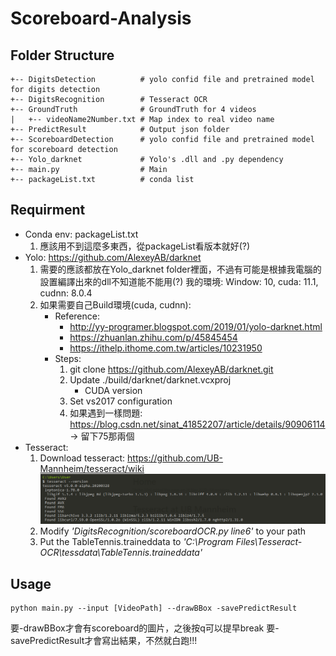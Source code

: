 # Scoreboard-Analysis

## Folder Structure
```
+-- DigitsDetection          # yolo confid file and pretrained model for digits detection
+-- DigitsRecognition        # Tesseract OCR
+-- GroundTruth              # GroundTruth for 4 videos
|   +-- videoName2Number.txt # Map index to real video name
+-- PredictResult            # Output json folder
+-- ScoreboardDetection      # yolo confid file and pretrained model for scoreboard detection
+-- Yolo_darknet             # Yolo's .dll and .py dependency
+-- main.py                  # Main
+-- packageList.txt          # conda list
```

## Requirment
* Conda env: packageList.txt
    1. 應該用不到這麼多東西，從packageList看版本就好(?)
* Yolo: https://github.com/AlexeyAB/darknet
    1. 需要的應該都放在Yolo_darknet folder裡面，不過有可能是根據我電腦的設置編譯出來的dll不知道能不能用(?)
        我的環境: Window: 10, cuda: 11.1, cudnn: 8.0.4
    2. 如果需要自己Build環境(cuda, cudnn):
        * Reference:
            * http://yy-programer.blogspot.com/2019/01/yolo-darknet.html
            * https://zhuanlan.zhihu.com/p/45845454
            * https://ithelp.ithome.com.tw/articles/10231950
        * Steps:
            1. git clone https://github.com/AlexeyAB/darknet.git
            2. Update ./build/darknet/darknet.vcxproj
               * CUDA version
            3. Set vs2017 configuration
            4. 如果遇到一樣問題: https://blog.csdn.net/sinat_41852207/article/details/90906114 -> 留下75那兩個
* Tesseract:
    1. Download tesseract: https://github.com/UB-Mannheim/tesseract/wiki
    ![tesseract version](README_Images/Tesseract_version.png)
    2. Modify _'DigitsRecognition/scoreboardOCR.py line6'_ to your path
    3. Put the TableTennis.traineddata to _'C:\\Program Files\\Tesseract-OCR\\tessdata\\TableTennis.traineddata'_
    
## Usage
```
python main.py --input [VideoPath] --drawBBox -savePredictResult
```
要-drawBBox才會有scoreboard的圖片，之後按q可以提早break
要-savePredictResult才會寫出結果，不然就白跑!!!
